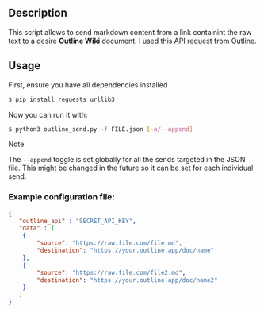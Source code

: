 ## Description
This script allows to send markdown content from a link containint the raw text to a desire **[Outline Wiki](https://github.com/outline/outline)** document.
I used [this API request](https://www.getoutline.com/developers#tag/documents/POST/documents.update) from Outline.

## Usage
First, ensure you have all dependencies installed
```bash
$ pip install requests urllib3 
```
Now you can run it with:
```bash
$ python3 outline_send.py -f FILE.json [-a/--append]
```
> [!Note] 
> The `--append` toggle is set globally for all the sends targeted in the JSON file.
> This might be changed in the future so it can be set for each individual send.
### Example configuration file:

```json
{
   "outline_api" : "SECRET_API_KEY",
   "data" : [
    {
        "source": "https://raw.file.com/file.md",
        "destination": "https://your.outline.app/doc/name"
    },
    {
        "source": "https://raw.file.com/file2.md",
        "destination": "https://your.outline.app/doc/name2"
    } 
   ]
}
```
